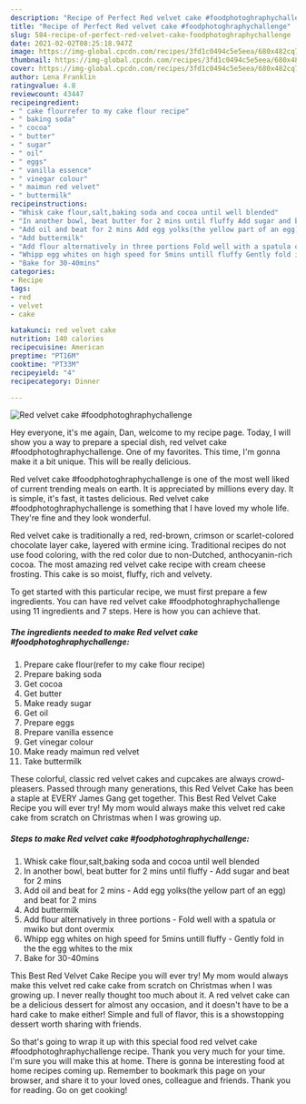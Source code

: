 ```yaml
---
description: "Recipe of Perfect Red velvet cake #foodphotoghraphychallenge"
title: "Recipe of Perfect Red velvet cake #foodphotoghraphychallenge"
slug: 584-recipe-of-perfect-red-velvet-cake-foodphotoghraphychallenge
date: 2021-02-02T08:25:18.947Z
image: https://img-global.cpcdn.com/recipes/3fd1c0494c5e5eea/680x482cq70/red-velvet-cake-foodphotoghraphychallenge-recipe-main-photo.jpg
thumbnail: https://img-global.cpcdn.com/recipes/3fd1c0494c5e5eea/680x482cq70/red-velvet-cake-foodphotoghraphychallenge-recipe-main-photo.jpg
cover: https://img-global.cpcdn.com/recipes/3fd1c0494c5e5eea/680x482cq70/red-velvet-cake-foodphotoghraphychallenge-recipe-main-photo.jpg
author: Lena Franklin
ratingvalue: 4.8
reviewcount: 43447
recipeingredient:
- " cake flourrefer to my cake flour recipe"
- " baking soda"
- " cocoa"
- " butter"
- " sugar"
- " oil"
- " eggs"
- " vanilla essence"
- " vinegar colour"
- " maimun red velvet"
- " buttermilk"
recipeinstructions:
- "Whisk cake flour,salt,baking soda and cocoa until well blended"
- "In another bowl, beat butter for 2 mins until fluffy Add sugar and beat for 2 mins"
- "Add oil and beat for 2 mins Add egg yolks(the yellow part of an egg) and beat for 2 mins"
- "Add buttermilk"
- "Add flour alternatively in three portions Fold well with a spatula or mwiko but dont overmix"
- "Whipp egg whites on high speed for 5mins untill fluffy Gently fold in the the egg whites to the mix"
- "Bake for 30-40mins"
categories:
- Recipe
tags:
- red
- velvet
- cake

katakunci: red velvet cake 
nutrition: 140 calories
recipecuisine: American
preptime: "PT16M"
cooktime: "PT33M"
recipeyield: "4"
recipecategory: Dinner

---
```



![Red velvet cake #foodphotoghraphychallenge](https://img-global.cpcdn.com/recipes/3fd1c0494c5e5eea/680x482cq70/red-velvet-cake-foodphotoghraphychallenge-recipe-main-photo.jpg)

Hey everyone, it's me again, Dan, welcome to my recipe page. Today, I will show you a way to prepare a special dish, red velvet cake #foodphotoghraphychallenge. One of my favorites. This time, I'm gonna make it a bit unique. This will be really delicious.

Red velvet cake #foodphotoghraphychallenge is one of the most well liked of current trending meals on earth. It is appreciated by millions every day. It is simple, it's fast, it tastes delicious. Red velvet cake #foodphotoghraphychallenge is something that I have loved my whole life. They're fine and they look wonderful.

Red velvet cake is traditionally a red, red-brown, crimson or scarlet-colored chocolate layer cake, layered with ermine icing. Traditional recipes do not use food coloring, with the red color due to non-Dutched, anthocyanin-rich cocoa. The most amazing red velvet cake recipe with cream cheese frosting. This cake is so moist, fluffy, rich and velvety.


To get started with this particular recipe, we must first prepare a few ingredients. You can have red velvet cake #foodphotoghraphychallenge using 11 ingredients and 7 steps. Here is how you can achieve that.

<!--inarticleads1-->

##### The ingredients needed to make Red velvet cake #foodphotoghraphychallenge:

1. Prepare  cake flour(refer to my cake flour recipe)
1. Prepare  baking soda
1. Get  cocoa
1. Get  butter
1. Make ready  sugar
1. Get  oil
1. Prepare  eggs
1. Prepare  vanilla essence
1. Get  vinegar colour
1. Make ready  maimun red velvet
1. Take  buttermilk


These colorful, classic red velvet cakes and cupcakes are always crowd-pleasers. Passed through many generations, this Red Velvet Cake has been a staple at EVERY James Gang get together. This Best Red Velvet Cake Recipe you will ever try! My mom would always make this velvet red cake cake from scratch on Christmas when I was growing up. 

<!--inarticleads2-->

##### Steps to make Red velvet cake #foodphotoghraphychallenge:

1. Whisk cake flour,salt,baking soda and cocoa until well blended
1. In another bowl, beat butter for 2 mins until fluffy - Add sugar and beat for 2 mins
1. Add oil and beat for 2 mins - Add egg yolks(the yellow part of an egg) and beat for 2 mins
1. Add buttermilk
1. Add flour alternatively in three portions - Fold well with a spatula or mwiko but dont overmix
1. Whipp egg whites on high speed for 5mins untill fluffy - Gently fold in the the egg whites to the mix
1. Bake for 30-40mins


This Best Red Velvet Cake Recipe you will ever try! My mom would always make this velvet red cake cake from scratch on Christmas when I was growing up. I never really thought too much about it. A red velvet cake can be a delicious dessert for almost any occasion, and it doesn&#39;t have to be a hard cake to make either! Simple and full of flavor, this is a showstopping dessert worth sharing with friends. 

So that's going to wrap it up with this special food red velvet cake #foodphotoghraphychallenge recipe. Thank you very much for your time. I'm sure you will make this at home. There is gonna be interesting food at home recipes coming up. Remember to bookmark this page on your browser, and share it to your loved ones, colleague and friends. Thank you for reading. Go on get cooking!
